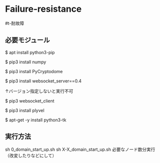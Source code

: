 # Failure-resistance
#t-耐故障

## 必要モジュール
$ apt install python3-pip

$ pip3 install numpy

$ pip3 install PyCryptodome

$ pip3 install websocket_server==0.4

↑バージョン指定しないと実行不可

$ pip3 websocket_client

$ pip3 install plyvel

$ apt-get -y install python3-tk

## 実行方法
sh 0_domain_start_up.sh
sh X-X_domain_start_up.sh
必要なノード数分実行（改変したりなどにして）
